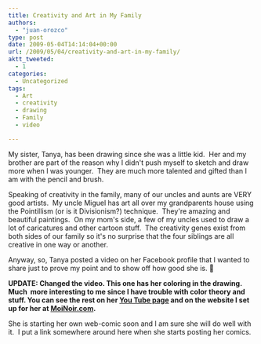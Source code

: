 ```yaml
---
title: Creativity and Art in My Family
authors: 
  - "juan-orozco"
type: post
date: 2009-05-04T14:14:04+00:00
url: /2009/05/04/creativity-and-art-in-my-family/
aktt_tweeted:
  - 1
categories:
  - Uncategorized
tags:
  - Art
  - creativity
  - drawing
  - Family
  - video

---
```

My sister, Tanya, has been drawing since she was a little kid.  Her and my brother are part of the reason why I didn't push myself to sketch and draw more when I was younger.  They are much more talented and gifted than I am with the pencil and brush.

Speaking of creativity in the family, many of our uncles and aunts are VERY good artists.  My uncle Miguel has art all over my grandparents house using the Pointillism (or is it Divisionism?) technique.  They're amazing and beautiful paintings.  On my mom's side, a few of my uncles used to draw a lot of caricatures and other cartoon stuff.  The creativity genes exist from both sides of our family so it's no surprise that the four siblings are all creative in one way or another.

Anyway, so, Tanya posted a video on her Facebook profile that I wanted to share just to prove my point and to show off how good she is. 🙂

**UPDATE: Changed the video. This one has her coloring in the drawing.  Much  more interesting to me since I have trouble with color theory and stuff. You can see the rest on her <a href="http://www.youtube.com/user/ClandestineCultComic" target="_blank" rel="noopener noreferrer">You Tube page</a> and on the website I set up for her at <a href="http://moinoir.com" target="_blank" rel="noopener noreferrer">MoiNoir.com</a>.**

She is starting her own web-comic soon and I am sure she will do well with it.  I put a link somewhere around here when she starts posting her comics.